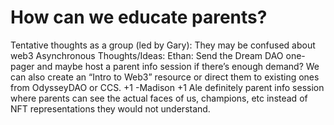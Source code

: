 # How can we educate parents?

Tentative thoughts as a group (led by Gary): They may be confused about web3
Asynchronous Thoughts/Ideas: Ethan: Send the Dream DAO one-pager and maybe host a parent info session if there’s enough demand? We can also create an “Intro to Web3” resource or direct them to existing ones from OdysseyDAO or CCS. +1 -Madison +1 Ale definitely parent info session where parents can see the actual faces of us, champions, etc instead of NFT representations they would not understand.